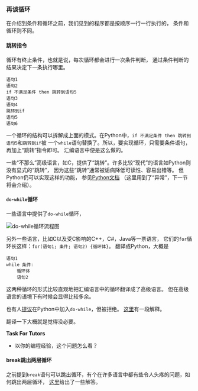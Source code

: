 ### 再谈循环

在介绍到条件和循环之前，我们见到的程序都是按顺序一行一行执行的，
条件和循环则不同。

#### 跳转指令

循环有终止条件，也就是说，每次循环都会进行一次条件判断，
通过条件判断的结果决定下一条执行哪里。
```
语句1
语句2
if 不满足条件 then 跳转到语句5
语句3
语句4
跳转到if
语句5
语句6
```
一个循环的结构可以拆解成上面的模式。在Python中，`if 不满足条件 then 跳转到语句5`和`跳转到if`被
一个`while`语句替换了。所以，要实现循环，只需要条件语句，再加上“跳转”指令即可。
汇编语言中便是这么做的。

一些“不那么”高级语言，如C，提供了“跳转”。许多比较“现代”的语言如Python则没有显式的“跳转”，
因为这些“跳转”通常被诟病降低可读性、容易出错等。
但Python仍可以实现这样的功能，
参见[Python文档](http://python.usyiyi.cn/documents/python_352/faq/design.html#yiyi-247)
（这里用到了“异常”，下一节将会介绍）。

#### `do-while`循环

一些语言中提供了`do-while`循环，

![`do-while`循环流程图](http://c.biancheng.net/cpp/uploads/allimg/120129/1-120129205201429.gif)

另外一些语言，比如C以及受C影响的C++，C#，Java等一票语言，
它们的`for`循环长这样：`for(语句1; 条件; 语句2) {循环体}`。
翻译成Python，大概是
```
语句1
while 条件:
    循环体
    语句2
```

这两种循环的形式比较直观地把汇编语言中的循环翻译成了高级语言。
但在高级语言的语境下有时候会显得比较多余。

也有人[提议](https://www.python.org/dev/peps/pep-0315/)在Python中加入`do-while`，但被拒绝。
[这里](https://mail.python.org/pipermail/python-ideas/2013-June/021610.html)有一段解释。

翻译一下大概就是觉得没必要。

**Task For Tutors**
- 以你的编程经验，这个问题怎么看？

#### break跳出两层循环

之前提到`break`语句可以跳出循环，有个在许多语言中都有些令人头疼的问题，如何跳出两层循环，
[这里](https://www.zhihu.com/question/37076998)给出了一些解答。
